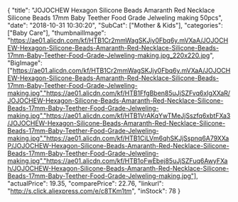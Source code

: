 {
	"title": "JOJOCHEW Hexagon Silicone Beads Amaranth Red  Necklace Silicone Beads 17mm Baby Teether Food Grade Jelweling making 50pcs",
	"date": "2018-10-31 10:30:20",
	"SubCat": ["Mother & Kids"],
	"categories": ["Baby Care"],
	"thumbnailImage": "https://ae01.alicdn.com/kf/HTB1Cr2mmWagSKJjy0Fbq6y.mVXaA/JOJOCHEW-Hexagon-Silicone-Beads-Amaranth-Red-Necklace-Silicone-Beads-17mm-Baby-Teether-Food-Grade-Jelweling-making.jpg_220x220.jpg",
	"BigImage": ["https://ae01.alicdn.com/kf/HTB1Cr2mmWagSKJjy0Fbq6y.mVXaA/JOJOCHEW-Hexagon-Silicone-Beads-Amaranth-Red-Necklace-Silicone-Beads-17mm-Baby-Teether-Food-Grade-Jelweling-making.jpg","https://ae01.alicdn.com/kf/HTB1FfgBben85uJjSZFvq6xIgXXaR/JOJOCHEW-Hexagon-Silicone-Beads-Amaranth-Red-Necklace-Silicone-Beads-17mm-Baby-Teether-Food-Grade-Jelweling-making.jpg","https://ae01.alicdn.com/kf/HTB1VrAKqYwTMeJjSszfq6xbtFXa3/JOJOCHEW-Hexagon-Silicone-Beads-Amaranth-Red-Necklace-Silicone-Beads-17mm-Baby-Teether-Food-Grade-Jelweling-making.jpg","https://ae01.alicdn.com/kf/HTB1CiLVm6qhSKJjSspnq6A79XXaP/JOJOCHEW-Hexagon-Silicone-Beads-Amaranth-Red-Necklace-Silicone-Beads-17mm-Baby-Teether-Food-Grade-Jelweling-making.jpg","https://ae01.alicdn.com/kf/HTB1oFwEbej85uJjSZFuq6AwyFXah/JOJOCHEW-Hexagon-Silicone-Beads-Amaranth-Red-Necklace-Silicone-Beads-17mm-Baby-Teether-Food-Grade-Jelweling-making.jpg"],
	"actualPrice": 19.35,
	"comparePrice": 22.76,
	"linkurl": "http://s.click.aliexpress.com/e/c8TKm1tm",
	"inStock": 78
}
